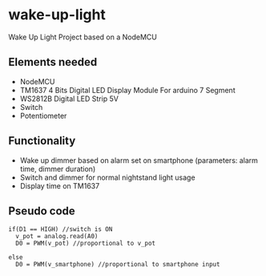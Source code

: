 # wake-up-light
Wake Up Light Project based on a NodeMCU

## Elements needed
- NodeMCU
- TM1637 4 Bits Digital LED Display Module For arduino 7 Segment
- WS2812B Digital LED Strip 5V
- Switch
- Potentiometer

## Functionality
- Wake up dimmer based on alarm set on smartphone (parameters: alarm time, dimmer duration)
- Switch and dimmer for normal nightstand light usage
- Display time on TM1637

## Pseudo code
```
if(D1 == HIGH) //switch is ON
  v_pot = analog.read(A0)
  D0 = PWM(v_pot) //proportional to v_pot

else
  D0 = PWM(v_smartphone) //proportional to smartphone input
```
